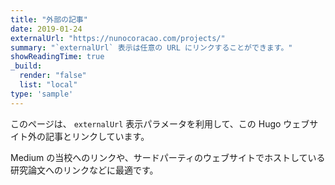 ```yaml
---
title: "外部の記事"
date: 2019-01-24
externalUrl: "https://nunocoracao.com/projects/"
summary: "`externalUrl` 表示は任意の URL にリンクすることができます。"
showReadingTime: true
_build:
  render: "false"
  list: "local"
type: 'sample'
---
```


このページは、 `externalUrl` 表示パラメータを利用して、この Hugo ウェブサイト外の記事とリンクしています。

Medium の当校へのリンクや、サードパーティのウェブサイトでホストしている研究論文へのリンクなどに最適です。
